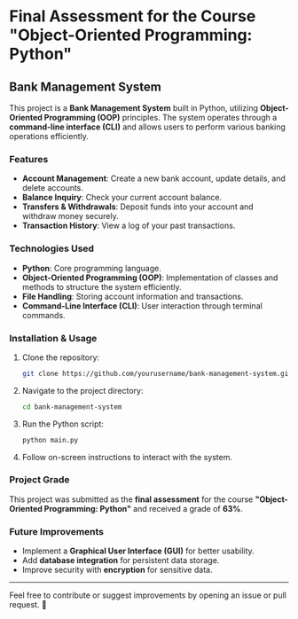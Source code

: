 # Final Assessment for the Course "Object-Oriented Programming: Python"

## Bank Management System
This project is a **Bank Management System** built in Python, utilizing **Object-Oriented Programming (OOP)** principles. The system operates through a **command-line interface (CLI)** and allows users to perform various banking operations efficiently.

### Features
- **Account Management**: Create a new bank account, update details, and delete accounts.
- **Balance Inquiry**: Check your current account balance.
- **Transfers & Withdrawals**: Deposit funds into your account and withdraw money securely.
- **Transaction History**: View a log of your past transactions.

### Technologies Used
- **Python**: Core programming language.
- **Object-Oriented Programming (OOP)**: Implementation of classes and methods to structure the system efficiently.
- **File Handling**: Storing account information and transactions.
- **Command-Line Interface (CLI)**: User interaction through terminal commands.

### Installation & Usage
1. Clone the repository:
   ```bash
   git clone https://github.com/yourusername/bank-management-system.git
   ```
2. Navigate to the project directory:
   ```bash
   cd bank-management-system
   ```
3. Run the Python script:
   ```bash
   python main.py
   ```
4. Follow on-screen instructions to interact with the system.

### Project Grade
This project was submitted as the **final assessment** for the course **"Object-Oriented Programming: Python"** and received a grade of **63%**.

### Future Improvements
- Implement a **Graphical User Interface (GUI)** for better usability.
- Add **database integration** for persistent data storage.
- Improve security with **encryption** for sensitive data.

---
Feel free to contribute or suggest improvements by opening an issue or pull request. 🚀

